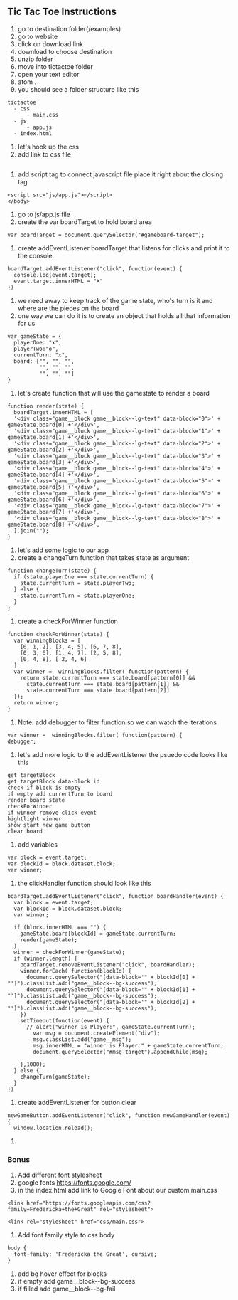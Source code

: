 ## Tic Tac Toe Instructions

1. go to destination folder(/examples)
1. go to website
1. click on download link
1. download to choose destination
1. unzip folder
1. move into tictactoe folder
1. open your text editor
  1. atom .
1. you should see a folder structure like this
  ```
  tictactoe
    - css
        - main.css
    - js
        - app.js
    - index.html
  ```
1. let's hook up the css
  1. add link to css file

  ```   <link rel="stylesheet" href="css/main.css">
 ```
1. add script tag to connect javascript file place it right about the closing </body> tag

  ```
  <script src="js/app.js"></script>
  </body>
  ```
1. go to js/app.js file
1. create the var boardTarget to hold board area

  ```
  var boardTarget = document.querySelector("#gameboard-target");  
  ```
1. create addEventListener boardTarget that listens for clicks and print it to the console.

  ```
  boardTarget.addEventListener("click", function(event) {
    console.log(event.target);
    event.target.innerHTML = "X"
  })
  ```

1. we need away to keep track of the game state, who's turn is it and where are the pieces on the board
1. one way we can do it is to create an object that holds all that information for us
  ```
  var gameState = {
    playerOne: "x",
    playerTwo:"o",
    currentTurn: "x",
    board: ["", "", "",
            "", "", "",
            "", "", ""]
  }
  ```
1. let's create function that will use the gamestate to render a board

  ```
  function render(state) {
    boardTarget.innerHTML = [
    '<div class="game__block game__block--lg-text" data-block="0">' + gameState.board[0] +'</div>',
    '<div class="game__block game__block--lg-text" data-block="1">' + gameState.board[1] +'</div>',
    '<div class="game__block game__block--lg-text" data-block="2">' + gameState.board[2] +'</div>',
    '<div class="game__block game__block--lg-text" data-block="3">' + gameState.board[3] +'</div>',
    '<div class="game__block game__block--lg-text" data-block="4">' + gameState.board[4] +'</div>',
    '<div class="game__block game__block--lg-text" data-block="5">' + gameState.board[5] +'</div>',
    '<div class="game__block game__block--lg-text" data-block="6">' + gameState.board[6] +'</div>',
    '<div class="game__block game__block--lg-text" data-block="7">' + gameState.board[7] +'</div>',
    '<div class="game__block game__block--lg-text" data-block="8">' + gameState.board[8] +'</div>',
    ].join("");
  }
  ```
1. let's add some logic to our app
1. create a changeTurn function that takes state as argument
  ```
  function changeTurn(state) {
    if (state.playerOne === state.currentTurn) {
      state.currentTurn = state.playerTwo;
    } else {
      state.currentTurn = state.playerOne;
    }
  }
  ```
1. create a checkForWinner function
  ```
  function checkForWinner(state) {
    var winningBlocks = [
      [0, 1, 2], [3, 4, 5], [6, 7, 8],
      [0, 3, 6], [1, 4, 7], [2, 5, 8],
      [0, 4, 8], [ 2, 4, 6]
    ]
    var winner =  winningBlocks.filter( function(pattern) {
      return state.currentTurn === state.board[pattern[0]] &&
        state.currentTurn === state.board[pattern[1]] &&
        state.currentTurn === state.board[pattern[2]]
    });
    return winner;
  }
  ```
1. Note: add debugger to filter function so we can watch the iterations

  ```
  var winner =  winningBlocks.filter( function(pattern) {
  debugger;   
  ```
1. let's add more logic to the addEventListener the psuedo code looks like this
  ```
  get targetBlock
  get targetBlock data-block id
  check if block is empty
  if empty add currentTurn to board
  render board state
  checkForWinner
  if winner remove click event
  hightlight winner
  show start new game button
  clear board
  ```
1. add variables
  ```
  var block = event.target;
  var blockId = block.dataset.block;
  var winner;
  ```
1. the clickHandler function should look like this
  ```
  boardTarget.addEventListener("click", function boardHandler(event) {
    var block = event.target;
    var blockId = block.dataset.block;
    var winner;

    if (block.innerHTML === "") {
      gameState.board[blockId] = gameState.currentTurn;
      render(gameState);
    }
    winner = checkForWinner(gameState);
    if (winner.length) {
      boardTarget.removeEventListener("click", boardHandler);
      winner.forEach( function(blockId) {
        document.querySelector("[data-block='" + blockId[0] + "']").classList.add("game__block--bg-success");
        document.querySelector("[data-block='" + blockId[1] + "']").classList.add("game__block--bg-success");
        document.querySelector("[data-block='" + blockId[2] + "']").classList.add("game__block--bg-success");
      })
      setTimeout(function(event) {
        // alert("winner is Player:", gameState.currentTurn);
          var msg = document.createElement("div");
          msg.classList.add("game__msg");
          msg.innerHTML = "winner is Player:" + gameState.currentTurn;
          document.querySelector("#msg-target").appendChild(msg);

      },1000);
    } else {
      changeTurn(gameState);
    }
  })
  ```
1. create addEventListener for button clear
  ```
  newGameButton.addEventListener("click", function newGameHandler(event) {
    window.location.reload();
  ```
1.
### Bonus
1. Add different font stylesheet
  1. google fonts https://fonts.google.com/
  1. in the index.html add link to Google Font about our custom main.css

  ```
  <link href="https://fonts.googleapis.com/css?family=Fredericka+the+Great" rel="stylesheet">

  <link rel="stylesheet" href="css/main.css">
```
1. Add font family style to css body

```
body {
  font-family: 'Fredericka the Great', cursive;
}
```

1. add bg hover effect for blocks
  1. if empty add game__block--bg-success
  2. if filled add game__block--bg-fail
